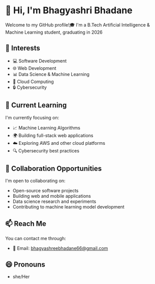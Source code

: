 # 👋 Hi, I'm Bhagyashri Bhadane

Welcome to my GitHub profile!🎓 I'm a B.Tech Artificial Intelligence & Machine Learning student, graduating in 2026

## 👀 Interests
- 💻 Software Development
- 🌐 Web Development
- 📊 Data Science & Machine Learning
- 🚀 Cloud Computing
- 🔒 Cybersecurity

## 🌱 Current Learning
I'm currently focusing on:
- 📈 Machine Learning Algorithms
- 🌍 Building full-stack web applications
- ☁️ Exploring AWS and other cloud platforms
- 🔍 Cybersecurity best practices

## 💞️ Collaboration Opportunities
I'm open to collaborating on:
- Open-source software projects
- Building web and mobile applications
- Data science research and experiments
- Contributing to machine learning model development

## 📫 Reach Me
You can contact me through:
- 📧 Email: bhagyashreebhadane66@gmail.com
## 😄 Pronouns
- she/Her


